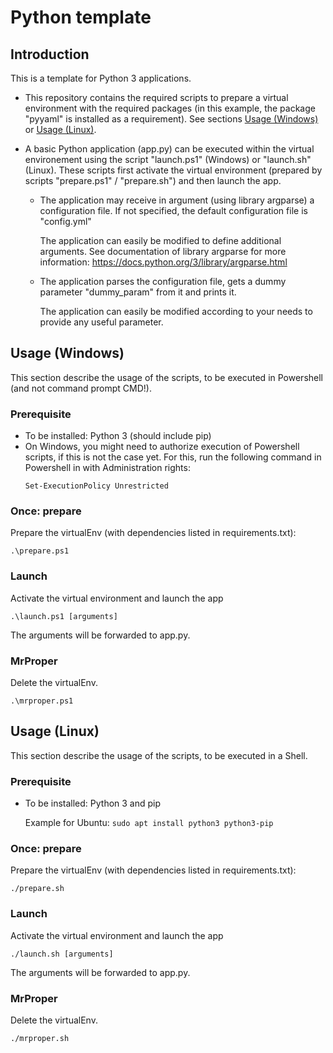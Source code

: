 # Python template

## Introduction

This is a template for Python 3 applications.
- This repository contains the required scripts to prepare a virtual environment with the required packages (in this example, the package "pyyaml" is installed as a requirement). See sections [Usage (Windows)](#usage-windows) or [Usage (Linux)](#usage-linux).

- A basic Python application (app.py) can be executed within the virtual environement using the script "launch.ps1" (Windows) or "launch.sh" (Linux). These scripts first activate the virtual environment (prepared by scripts "prepare.ps1" / "prepare.sh") and then launch the app.
    - The application may receive in argument (using library argparse) a configuration file. If not specified, the default configuration file is "config.yml"

        The application can easily be modified to define additional arguments. See documentation of library argparse for more information: https://docs.python.org/3/library/argparse.html 

    - The application parses the configuration file, gets a dummy parameter "dummy_param" from it and prints it. 
    
        The application can easily be modified according to your needs to provide any useful parameter.


## Usage (Windows)

This section describe the usage of the scripts, to be executed in Powershell (and not command prompt CMD!). 

### Prerequisite

- To be installed: Python 3 (should include pip)
- On Windows, you might need to authorize execution of Powershell scripts, if this is not the case yet. For this, run the following command in Powershell in with Administration rights: 
    ```
    Set-ExecutionPolicy Unrestricted
    ```

### Once: prepare

Prepare the virtualEnv (with dependencies listed in requirements.txt):
```
.\prepare.ps1
```

### Launch

Activate the virtual environment and launch the app

```
.\launch.ps1 [arguments]
```

The arguments will be forwarded to app.py.

### MrProper

Delete the virtualEnv.
```
.\mrproper.ps1
```


## Usage (Linux)

This section describe the usage of the scripts, to be executed in a Shell.

### Prerequisite

- To be installed: Python 3 and pip

    Example for Ubuntu: `sudo apt install python3 python3-pip`

### Once: prepare

Prepare the virtualEnv (with dependencies listed in requirements.txt):
```
./prepare.sh
```

### Launch

Activate the virtual environment and launch the app

```
./launch.sh [arguments]
```

The arguments will be forwarded to app.py.

### MrProper

Delete the virtualEnv.
```
./mrproper.sh
```